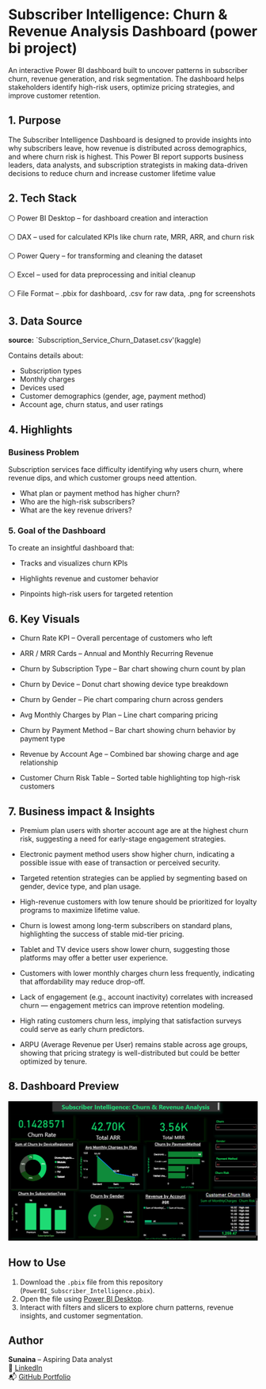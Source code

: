# Subscriber Intelligence: Churn & Revenue Analysis Dashboard (power bi project)

An interactive Power BI dashboard built to uncover patterns in subscriber churn, revenue generation, and risk segmentation. The dashboard helps stakeholders identify high-risk users, optimize pricing strategies, and improve customer retention.

## 1. Purpose

The Subscriber Intelligence Dashboard is designed to provide insights into why subscribers leave, how revenue is distributed across demographics, and where churn risk is highest. This Power BI report supports business leaders, data analysts, and subscription strategists in making data-driven decisions to reduce churn and increase customer lifetime value


## 2.  Tech Stack

   ⚪ Power BI Desktop – for dashboard creation and interaction

   ⚪ DAX – used for calculated KPIs like churn rate, MRR, ARR, and churn risk

   ⚪ Power Query – for transforming and cleaning the dataset

   ⚪ Excel – used for data preprocessing and initial cleanup

   ⚪ File Format – .pbix for dashboard, .csv for raw data, .png for screenshots


## 3. Data Source

**source:** `Subscription_Service_Churn_Dataset.csv'(kaggle)

Contains details about:

- Subscription types
- Monthly charges
- Devices used
- Customer demographics (gender, age, payment method)
- Account age, churn status, and user ratings

## 4.  Highlights

### Business Problem

Subscription services face difficulty identifying why users churn, where revenue dips, and which customer groups need attention.

- What plan or payment method has higher churn?
- Who are the high-risk subscribers?
- What are the key revenue drivers?


### 5. Goal of the Dashboard

To create an insightful dashboard that:

- Tracks and visualizes churn KPIs
  
- Highlights revenue and customer behavior
  
- Pinpoints high-risk users for targeted retention
  

##  6. Key Visuals


- Churn Rate KPI – Overall percentage of customers who left

- ARR / MRR Cards – Annual and Monthly Recurring Revenue

- Churn by Subscription Type – Bar chart showing churn count by plan

- Churn by Device – Donut chart showing device type breakdown

- Churn by Gender – Pie chart comparing churn across genders

- Avg Monthly Charges by Plan – Line chart comparing pricing

- Churn by Payment Method – Bar chart showing churn behavior by payment type

- Revenue by Account Age – Combined bar showing charge and age relationship

- Customer Churn Risk Table – Sorted table highlighting top high-risk customers
  

## 7.  Business  impact & Insights


- Premium plan users with shorter account age are at the highest churn risk, suggesting a need for early-stage engagement strategies.
  
- Electronic payment method users show higher churn, indicating a possible issue with ease of transaction or perceived security.
  
- Targeted retention strategies can be applied by segmenting based on gender, device type, and plan usage.
  
- High-revenue customers with low tenure should be prioritized for loyalty programs to maximize lifetime value.
  
- Churn is lowest among long-term subscribers on standard plans, highlighting the success of stable mid-tier pricing.
  
- Tablet and TV device users show lower churn, suggesting those platforms may offer a better user experience.
  
- Customers with lower monthly charges churn less frequently, indicating that affordability may reduce drop-off.
  
- Lack of engagement (e.g., account inactivity) correlates with increased churn — engagement metrics can improve retention modeling.
  
- High rating customers churn less, implying that satisfaction surveys could serve as early churn predictors.
  
- ARPU (Average Revenue per User) remains stable across age groups, showing that pricing strategy is well-distributed but could be better optimized by tenure.



## 8. Dashboard Preview

![Subscriber Churn Dashboard](https://github.com/iamsunaina1/subscriber-intelligence-dashboard/blob/main/snapshot%20of%20the%20dashboard.png)


##  How to Use

1. Download the `.pbix` file from this repository (`PowerBI_Subscriber_Intelligence.pbix`).
2. Open the file using [Power BI Desktop](https://powerbi.microsoft.com/desktop/).
3. Interact with filters and slicers to explore churn patterns, revenue insights, and customer segmentation.

##  Author

**Sunaina** – Aspiring Data analyst  
🔗 [LinkedIn](https://www.linkedin.com/in/sunaina-pa/)  
📬 [GitHub Portfolio](https://github.com/iamsunaina1)
